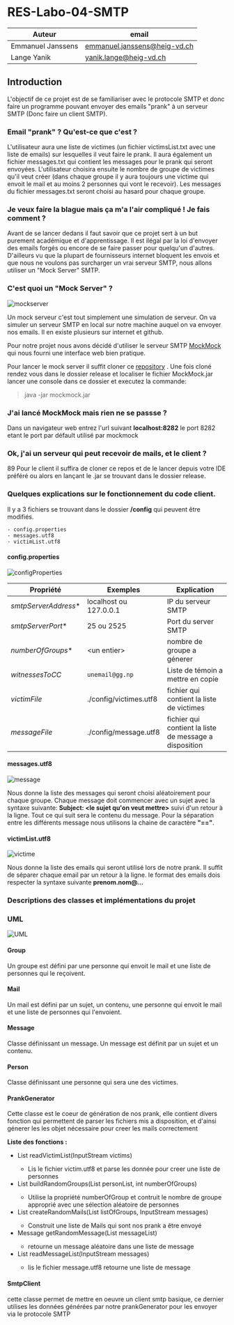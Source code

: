 
# RES-Labo-04-SMTP

|Auteur|email|
|-----------------|--------------|
| Emmanuel Janssens | emmanuel.janssens@heig-vd.ch|
| Lange Yanik|yanik.lange@heig-vd.ch

## Introduction

L'objectif de ce projet est de se familiariser avec le protocole SMTP et donc faire un programme pouvant envoyer des emails "prank" à un serveur SMTP (Donc faire un client SMTP).
 

### Email "prank" ? Qu'est-ce que c'est ?

L'utilisateur aura une liste de victimes (un fichier victimsList.txt avec une liste de emails) sur lesquelles il veut faire le prank. Il aura également un fichier messages.txt qui contient les messages pour le prank qui seront envoyées.
L'utilisateur choisira ensuite le nombre de groupe de victimes qu'il veut créer (dans chaque groupe il y aura toujours une victime qui envoit le mail et au moins 2 personnes qui vont le recevoir). Les messages du fichier messages.txt seront choisi au hasard pour chaque groupe.


### Je veux faire la blague mais ça m'a l'air compliqué ! Je fais comment ?

Avant de se lancer dedans il faut savoir que ce projet sert à un but purement académique et d'apprentissage. Il est ilégal par la loi d'envoyer des emails forgés ou encore de se faire passer pour quelqu'un d'autres. D'ailleurs vu que la plupart de fournisseurs internet bloquent les envois et que nous ne voulons pas surcharger un vrai serveur SMTP, nous allons utiliser un "Mock Server" SMTP.

### C'est quoi un "Mock Server" ?
![mockserver](images/mockmock.PNG)

Un mock serveur c'est tout simplement une simulation de serveur. On va simuler un serveur SMTP en local sur notre machine auquel on va envoyer nos emails.
Il en existe plusieurs sur internet et github. 

Pour notre projet nous avons décidé d'utiliser le serveur SMTP [MockMock](https://github.com/tweakers/MockMock) qui nous fourni une interface web bien pratique.

Pour lancer le mock server il suffit cloner ce [repository](https://github.com/tweakers/MockMock) .
Une fois cloné rendez vous dans le dossier release et localiser le fichier MockMock.jar
lancer une console dans ce dossier et executez la commande:
>java -jar mockmock.jar
### J'ai lancé MockMock mais rien ne se passse ?

Dans un navigateur web entrez l'url suivant **localhost:8282** le port 8282 etant le port par défault utilisé par mockmock

### Ok, j'ai un serveur qui peut recevoir de mails, et le client ?
89
Pour le client il suffira de cloner ce repos et de le lancer depuis votre IDE préféré ou alors en lançant le .jar se trouvant dans le dossier release.

### Quelques explications sur le fonctionnement du code client.
Il y a 3 fichiers se trouvant dans le dossier **/config** qui peuvent être modifiés.

    - config.properties
    - messages.utf8
    - victimList.utf8


#### config.properties
![configProperties](images/properties.PNG)


|Propriété               |Exemples                          |Explication
|----------------    |-------------------------------|-----------------------------|
|*smtpServerAddress**| localhost ou 127.0.0.1        |  IP du serveur SMTP  |
|*smtpServerPort**   | 25 ou 2525                    |Port du server SMTP |
|*numberOfGroups**   |\<un entier\>                  |nombre de groupe a génerer |
| *witnessesToCC*    | `unemail@gg.np`               |Liste de témoin a mettre en copie|
|*victimFile*|./config/victimes.utf8|fichier qui contient la liste de victimes|
|*messageFile*|./config/message.utf8|fichier qui contient la liste de message a disposition|



#### messages.utf8
![message](images/message.PNG)

Nous donne la liste des messages qui seront choisi aléatoirement pour chaque groupe.
Chaque message doit commencer avec un sujet avec la syntaxe suivante:  **Subject: <le sujet qu'on veut mettre>** suivi d'un retour à la ligne. Tout ce qui suit sera le contenu du message.
Pour la séparation entre les différents message nous utilisons la chaine de caractère **"=="**.

#### victimList.utf8
![victime](images/victimes.PNG)

Nous donne la liste des emails qui seront utilisé lors de notre prank. Il suffit de séparer chaque email par un retour à la ligne.
le format des emails dois respecter la syntaxe suivante **prenom.nom@...**

### Descriptions des classes et implémentations du projet
### UML
![UML](images/UML.png)

#### Group

Un groupe est défini par une personne qui envoit le mail et une liste de personnes qui le reçoivent.

#### Mail

Un mail est défini par un sujet, un contenu, une personne qui envoit le mail et une liste de personnes qui l'envoient.

#### Message

Classe définissant un message. Un message est définit par un sujet et un contenu.

#### Person

Classe définissant une personne qui sera une des victimes.

#### PrankGenerator
Cette classe est le coeur de génération de nos prank, elle contient divers fonction qui permettent de parser les fichiers
mis a disposition, et d'ainsi génerer les les objet nécessaire pour creer les mails correctement

**Liste des fonctions :**

- List<Person> readVictimList(InputStream victims)
  * Lis le fichier victim.utf8 et parse les donnée pour creer une liste de personnes
- List<Group> buildRandomGroups(List<Person> personList, int numberOfGroups)
  * Utilise la propriété numberOfGroup et contruit le nombre de groupe approprié avec une sélection aléatoire de personnes
- List<Mail> createRandomMails(List<Group> listOfGroups, InputStream messages)
  * Construit une liste de Mails qui sont nos prank a être envoyé
- Message getRandomMessage(List<Message> messageList)
  * retourne un message aléatoire dans une liste de message
- List<Message> readMessageList(InputStream messages)
    * lis le fichier message.utf8 retourne une liste de message

#### SmtpClient

cette classe permet de mettre en oeuvre un client smtp basique, ce dernier utilises les données générées par 
notre prankGenerator pour les envoyer via le protocole SMTP